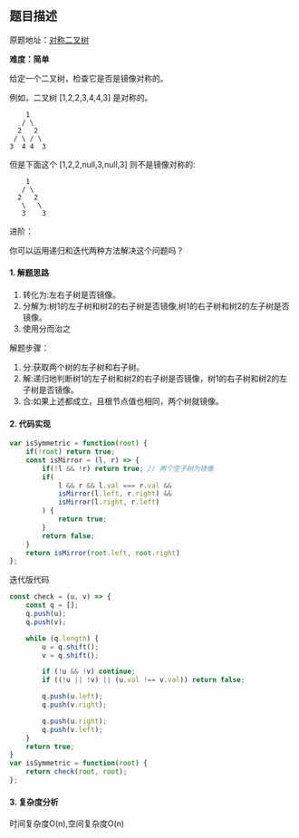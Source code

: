 ## 题目描述

原题地址：[对称二叉树](https://leetcode-cn.com/problems/symmetric-tree/)

**难度：简单**

给定一个二叉树，检查它是否是镜像对称的。

例如，二叉树 [1,2,2,3,4,4,3] 是对称的。
```
    1
   / \
  2   2
 / \ / \
3  4 4  3
```

但是下面这个 [1,2,2,null,3,null,3] 则不是镜像对称的:
```
    1
   / \
  2   2
   \   \
   3    3
```

进阶：

你可以运用递归和迭代两种方法解决这个问题吗？


#### 1. 解题思路
1. 转化为:左右子树是否镜像。
2. 分解为:树1的左子树和树2的右子树是否镜像,树1的右子树和树2的左子树是否镜像。
3. 使用分而治之

解题步骤：
1. 分:获取两个树的左子树和右子树。
2. 解:递归地判断树1的左子树和树2的右子树是否镜像，树1的右子树和树2的左子树是否镜像。
3. 合:如果上述都成立，且根节点值也相同，两个树就镜像。

#### 2. 代码实现
```js
var isSymmetric = function(root) {
    if(!root) return true;
    const isMirror = (l, r) => {
        if(!l && !r) return true; // 两个空子树为镜像
        if(
            l && r && l.val === r.val &&
            isMirror(l.left, r.right) && 
            isMirror(l.right, r.left)
        ) {
            return true;
        }
        return false;
    }
    return isMirror(root.left, root.right)
};
```

迭代版代码
```js
const check = (u, v) => {
    const q = [];
    q.push(u);
    q.push(v);

    while (q.length) {
        u = q.shift();
        v = q.shift();

        if (!u && !v) continue;
        if ((!u || !v) || (u.val !== v.val)) return false;

        q.push(u.left); 
        q.push(v.right);

        q.push(u.right); 
        q.push(v.left);
    }
    return true;
}
var isSymmetric = function(root) {
    return check(root, root);
};

```

#### 3. 复杂度分析
时间复杂度O(n),空间复杂度O(n)